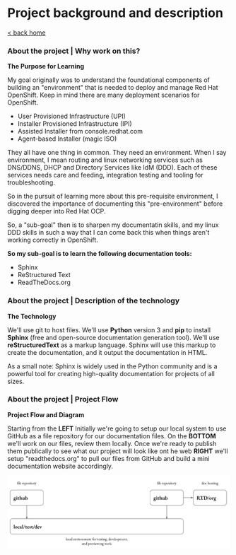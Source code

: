 # Project background and description

[< back home](README.md)

### About the project | Why work on this?

**The Purpose for Learning**

My goal originally was to understand the foundational components of building an "environment" that is needed to deploy and manage Red Hat OpenShift. Keep in mind there are many deployment scenarios for OpenShift. 

- User Provisioned Infrastructure (UPI)
- Installer Provisioned Infrastructure (IPI)
- Assisted Installer from console.redhat.com
- Agent-based Installer (magic ISO)

They all have one thing in common. They need an environment. When I say environment, I mean routing and linux networking services such as DNS/DDNS, DHCP and Directory Services like IdM (DDD). Each of these services needs care and feeding, integration testing and tooling for troubleshooting. 

So in the pursuit of learning more about this pre-requisite environment, I discovered the importance of documenting this "pre-environment" before digging deeper into Red Hat OCP. 

So, a "sub-goal" then is to sharpen my documentatin skills, and my linux DDD skills in such a way that I can come back this when things aren't working correctly in OpenShift. 

**So my sub-goal is to learn the following documentation tools:**

- Sphinx
- ReStructured Text
- ReadTheDocs.org

### About the project | Description of the technology

**The Technology**

We'll use git to host files. We'll use **Python** version 3 and **pip** to install **Sphinx** (free and open-source documentation generation tool). We'll use **reStructuredText** as a markup language. Sphinx will use this markup to create the documentation, and it output the documentation in HTML.

As a small note: Sphinx is widely used in the Python community and is a powerful tool for creating high-quality documentation for projects of all sizes.

### About the project | Project Flow

**Project Flow and Diagram**

Starting from the **LEFT** Initially we're going to setup our local system to use GitHub as a file repository for our documentation files. On the **BOTTOM** we'll work on our files, review them locally. Once we're ready to publish them publically to see what our project will look like ont he web **RIGHT** we'll setup "readthedocs.org" to pull our files from GitHub and build a mini documentation website accordingly.

![Architectural Flow](https://github.com/dkypuros/sphinx-rst-rtd-notes/blob/main/images/architectural-flows.png "Flows")
